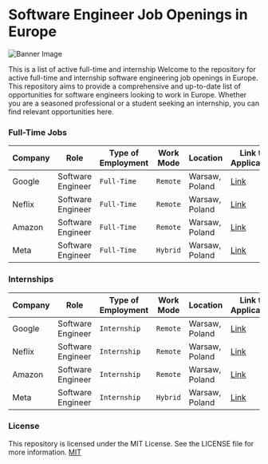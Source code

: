# Software Engineer Job Openings in Europe

![Banner Image](https://github.com/izzatkarimov/EU-Swe-Jobs/assets/108251704/0db6fd40-20d3-4a4f-9c17-2306dd33ae16)

This is a list of active full-time and internship Welcome to the repository for active full-time and internship software engineering job openings in Europe. This repository aims to provide a comprehensive and up-to-date list of opportunities for software engineers looking to work in Europe. Whether you are a seasoned professional or a student seeking an internship, you can find relevant opportunities here.

### Full-Time Jobs

<div align="left">

| Company | Role | Type of Employment | Work Mode | Location | Link to Application |
| --- | --- | --- | --- | --- | --- |
| Google | Software Engineer | `Full-Time`| `Remote`| Warsaw, Poland | [Link](#) |
| Neflix | Software Engineer | `Full-Time` | `Remote`| Warsaw, Poland | [Link](#) |
| Amazon | Software Engineer | `Full-Time` | `Remote`| Warsaw, Poland | [Link](#) |
| Meta| Software Engineer | `Full-Time` | `Hybrid` | Warsaw, Poland | [Link](#) |

</div>

### Internships

<div align="left">

| Company | Role | Type of Employment | Work Mode | Location | Link to Application |
| --- | --- | --- | --- | --- | --- |
| Google | Software Engineer | `Internship`| `Remote`| Warsaw, Poland | [Link](#) |
| Neflix | Software Engineer | `Internship` | `Remote`| Warsaw, Poland | [Link](#) |
| Amazon | Software Engineer | `Internship` | `Remote`| Warsaw, Poland | [Link](#) |
| Meta| Software Engineer | `Internship` | `Hybrid` | Warsaw, Poland | [Link](#) |

</div>

### License
This repository is licensed under the MIT License. See the LICENSE file for more information.
[MIT](https://choosealicense.com/licenses/mit/)
